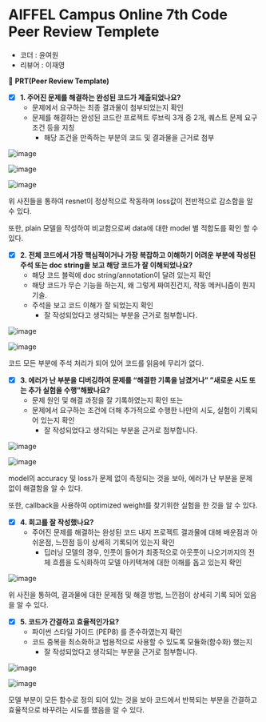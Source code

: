 # AIFFEL Campus Online 7th Code Peer Review Templete

- 코더 : 윤여원
- 리뷰어 : 이재영



🔑 **PRT(Peer Review Template)**

- [x]  **1. 주어진 문제를 해결하는 완성된 코드가 제출되었나요?** 
    - 문제에서 요구하는 최종 결과물이 첨부되었는지 확인
    - 문제를 해결하는 완성된 코드란 프로젝트 루브릭 3개 중 2개, 
    퀘스트 문제 요구조건 등을 지칭
        - 해당 조건을 만족하는 부분의 코드 및 결과물을 근거로 첨부
     
![image](https://github.com/youungg/aiffel_quest_YYW/assets/149548911/ec046f4e-10b3-469d-a51f-bdbe4ae60c03)

![image](https://github.com/youungg/aiffel_quest_YYW/assets/149548911/124a56a2-5a1b-49b0-81e7-b5d0b0c9f7a1)

![image](https://github.com/youungg/aiffel_quest_YYW/assets/149548911/67058e6f-8889-485a-aacd-719e2e44f61a)

위 사진들을 통하여 resnet이 정상적으로 작동하며 loss값이 전반적으로 감소함을 알 수 있다.

또한, plain 모델을 작성하여 비교함으로써 data에 대한 model 별 적합도를 확인 할 수 있다.
    
- [x]  **2. 전체 코드에서 가장 핵심적이거나 가장 복잡하고 이해하기 어려운 부분에 작성된 
주석 또는 doc string을 보고 해당 코드가 잘 이해되었나요?** 
    - 해당 코드 블럭에 doc string/annotation이 달려 있는지 확인
    - 해당 코드가 무슨 기능을 하는지, 왜 그렇게 짜여진건지, 작동 메커니즘이 뭔지 기술.
    - 주석을 보고 코드 이해가 잘 되었는지 확인
        - 잘 작성되었다고 생각되는 부분을 근거로 첨부합니다.
     
![image](https://github.com/youungg/aiffel_quest_YYW/assets/149548911/c3ae906d-3769-4077-a4ce-d89d9f268e48)

![image](https://github.com/youungg/aiffel_quest_YYW/assets/149548911/407c8557-e975-4858-b4bc-c2d9f0e1d873)

코드 모든 부분에 주석 처리가 되어 있어 코드를 읽음에 무리가 없다.

        
- [x]  **3. 에러가 난 부분을 디버깅하여 문제를 “해결한 기록을 남겼거나” 
”새로운 시도 또는 추가 실험을 수행”해봤나요?** 
    - 문제 원인 및 해결 과정을 잘 기록하였는지 확인 또는
    - 문제에서 요구하는 조건에 더해 추가적으로 수행한 나만의 시도, 
    실험이 기록되어 있는지 확인
        - 잘 작성되었다고 생각되는 부분을 근거로 첨부합니다.
     
![image](https://github.com/youungg/aiffel_quest_YYW/assets/149548911/8fd75d9e-c09f-4100-a291-0c5dd52950e9)

![image](https://github.com/youungg/aiffel_quest_YYW/assets/149548911/abfffab4-3fb0-4d55-9206-60d7ed64184d)

model의 accuracy 및 loss가 문제 없이 측정되는 것을 보아, 에러가 난 부분을 문제 없이 해결함을 알 수 있다. 

또한, callback을 사용하여 optimized weight를 찾기위한 실험을 한 것을 알 수 있다.

        
- [x]  **4. 회고를 잘 작성했나요?** 
    - 주어진 문제를 해결하는 완성된 코드 내지 프로젝트 결과물에 대해
    배운점과 아쉬운점, 느낀점 등이 상세히 기록되어 있는지 확인
        - 딥러닝 모델의 경우,
        인풋이 들어가 최종적으로 아웃풋이 나오기까지의 전체 흐름을 도식화하여 
        모델 아키텍쳐에 대한 이해를 돕고 있는지 확인

![image](https://github.com/youungg/aiffel_quest_YYW/assets/149548911/ca969ec6-017a-43ab-8b2e-3836fb987022)

위 사진을 통하여, 결과물에 대한 문제점 및 해결 방법, 느낀점이 상세히 기록 되어 있음을 알 수 있다.


- [x]  **5. 코드가 간결하고 효율적인가요?** 
    - 파이썬 스타일 가이드 (PEP8) 를 준수하였는지 확인
    - 코드 중복을 최소화하고 범용적으로 사용할 수 있도록 모듈화(함수화) 했는지
        - 잘 작성되었다고 생각되는 부분을 근거로 첨부합니다.

![image](https://github.com/youungg/aiffel_quest_YYW/assets/149548911/666ea025-73c5-4063-95d0-b07ce58d1fe1)

![image](https://github.com/youungg/aiffel_quest_YYW/assets/149548911/e1151fbd-5499-41b8-aaa9-c7a32cda2a6f)

모델 부분이 모든 함수로 정의 되어 있는 것을 보아 코드에서 반복되는 부분을 간결하고 효율적으로 바꾸려는 시도를 했음을 알 수 있다.



